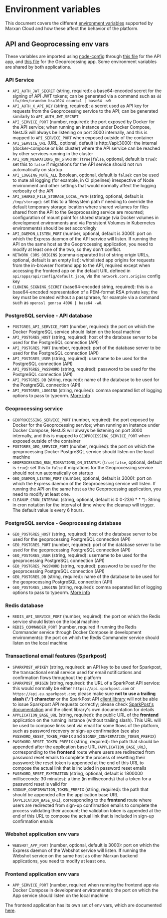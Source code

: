 # Environment variables

This document covers the different [environment
variables](https://en.wikipedia.org/wiki/Environment_variable) supported by
Marxan Cloud and how these affect the behavior of the platform. 


## API and Geoprocessing env vars

These variables
are imported using [node-config](https://www.npmjs.com/package/config) through
[this file](https://github.com/Vizzuality/marxan-cloud/blob/4bcad14eee470e5e403a3949ed25942a229cd2f1/api/apps/api/config/custom-environment-variables.json)
for the API app, and
[this file](https://github.com/Vizzuality/marxan-cloud/blob/4bcad14eee470e5e403a3949ed25942a229cd2f1/api/apps/geoprocessing/config/custom-environment-variables.json)
for the Geoprocessing app. Some environment variables are shared by both
applications.

### API Service

* `API_AUTH_JWT_SECRET` (string, required): a base64-encoded secret for the
  signing of API JWT tokens; can be generated via a command such as `dd
  if=/dev/urandom bs=1024 count=1 | base64 -w0`
* `API_AUTH_X_API_KEY` (string, required): a secret used as API key for
  requests from the Geoprocessing service to the API; can be generated
  similarly to `API_AUTH_JWT_SECRET`
* `API_SERVICE_PORT` (number, required): the port exposed by Docker for the
  API service; when running an instance under Docker Compose, NestJS will
  always be listening on port 3000 internally, and this is mapped to
  `API_SERVICE_PORT` when exposed outside of the container
* `API_SERVICE_URL` (URL, optional, default is http://api:3000): the internal
  (docker-compose or k8s cluster) where the API service can be reached by
  other services running in the cluster
* `API_RUN_MIGRATIONS_ON_STARTUP`: (`true|false`, optional, default is
  `true`): set this to `false` if migrations for the API service should not
  run automatically on startup
* `API_LOGGING_MUTE_ALL` (boolean, optional, default is `false`): can be used
  to mute all logging (for example, in CI pipelines) irrespective of Node
  environment and other settings that would normally affect the logging
  verbosity of the API
* `API_SHARED_FILE_STORAGE_LOCAL_PATH` (string, optional, default is
  `/tmp/storage`): set this to a filesystem path if needing to override the
  default temporary storage location where shared volumes for files shared
  from the API to the Geoprocessing service are mounted; configuration of
  mount point for shared storage (via Docker volumes in development
  environments and via Persistent Volumes in Kubernetes environments) should
  be set accordingly
* `API_DAEMON_LISTEN_PORT` (number, optional, default is 3000): port on which
  the Express daemon of the API service will listen. If running the API on the 
  same host as the Geoprocessing application, you need to modify at least one 
  of the two, so they don't conflict.
* `NETWORK_CORS_ORIGINS` (comma-separated list of string origin URLs, optional,
  default is an empty list): whitelisted app origins for requests from the
  in-browser frontend app to the API, required except when accessing the
  frontend app on the default URL defined in `api/apps/api/config/default.json`,
  via the `network.cors.origins` config key
* `CLONING_SIGNING_SECRET` (base64-encoded string, required): this is a
  base64-encoded representation of a PEM-format RSA private key; the key must be
  created without a passphrase, for example via a command such as `openssl
  genrsa 4096 | base64 -w0`.

### PostgreSQL service - API database

* `POSTGRES_API_SERVICE_PORT` (number, required): the port on which the
  Docker PostgreSQL service should listen on the local machine
* `API_POSTGRES_HOST` (string, required): host of the database server to be used
  for the PostgreSQL connection (API)
* `API_POSTGRES_PORT` (number, required): port of the database server to be used
  for the PostgreSQL connection (API)
* `API_POSTGRES_USER` (string, required): username to be used for the PostgreSQL
  connection (API)
* `API_POSTGRES_PASSWORD` (string, required): password to be used for the
  PostgreSQL connection (API)
* `API_POSTGRES_DB` (string, required): name of the database to be used for the
  PostgreSQL connection (API)
* `API_POSTGRES_LOGGING` (string, required): comma separated list of logging
  options to pass to typeorm. [More
  info](https://typeorm.io/#/logging/logging-options)

### Geoprocessing service

* `GEOPROCESSING_SERVICE_PORT` (number, required): the port exposed by Docker
  for the Geoprocessing service; when running an instance under Docker
  Compose, NestJS will always be listening on port 3000 internally, and this
  is mapped to `GEOPROCESSING_SERVICE_PORT` when exposed outside of the
  container
* `POSTGRES_GEO_SERVICE_PORT` (number, required): the port on which the
  geoprocessing Docker PostgreSQL service should listen on the local machine
* `GEOPROCESSING_RUN_MIGRATIONS_ON_STARTUP`: (`true|false`, optional, default
  is `true`): set this to `false` if migrations for the Geoprocessing service
  should not run automatically on startup
* `GEO_DAEMON_LISTEN_PORT` (number, optional, default is 3000): port
  on which the Express daemon of the Geoprocessing service will listen.
  If running the API on the same host as the Geoprocessing application, you 
  need to modify at least one.
* `CLEANUP_CRON_INTERVAL` (string, optional, default is 0 0-23/6 * * *):
  String in cron notation for the interval of time where the cleanup will 
  trigger. The default value is every 6 hours.


### PostgreSQL service - Geoprocessing database

* `GEO_POSTGRES_HOST` (string, required): host of the database server to be used
  for the geoprocessing PostgreSQL connection (API)
* `GEO_POSTGRES_PORT` (number, required): port of the database server to be used
  for the geoprocessing PostgreSQL connection (API)
* `GEO_POSTGRES_USER` (string, required): username to be used for the
  geoprocessing PostgreSQL connection (API)
* `GEO_POSTGRES_PASSWORD` (string, required): password to be used for the
  geoprocessing PostgreSQL connection (API)
* `GEO_POSTGRES_DB` (string, required): name of the database to be used for the
  geoprocessing PostgreSQL connection (API)
* `GEO_POSTGRES_LOGGING` (string, required): comma separated list of logging
  options to pass to typeorm. [More
  info](https://typeorm.io/#/logging/logging-options)

### Redis database

* `REDIS_API_SERVICE_PORT` (number, required): the port on which the
  Redis service should listen on the local machine
* `REDIS_COMMANDER_PORT` (number, required if running the Redis Commander
  service through Docker Compose in development environments): the port on which
  the Redis Commander service should listen on the local machine

### Transactional email features (Sparkpost)

* `SPARKPOST_APIKEY` (string, required): an API key to be used for Sparkpost,
  the transactional email service used for email notifications and
  confirmation flows throughout the platform
* `SPARKPOST_ORIGIN` (string, required): the URL of a SparkPost API service:
  this would normally be either `https://api.sparkpost.com` or
  `https://api.eu.sparkpost.com`; please make sure **not to use a
  trailing slash ('`/`') character** or the SparkPost API [client
  library](https://github.com/SparkPost/node-sparkpost) will not be able to
  issue Sparkpost API requests correctly; please check [SparkPost's
  documentation](https://developers.sparkpost.com/api/#header-sparkpost-eu)
  and the client library's own documentation for details
* `APPLICATION_BASE_URL` (string, required): the public URL of the
  **frontend** application on the running instance (without trailing slash).
  This URL will be used to compose links sent via email for some flows of the
  platform, such as password recovery or sign-up confirmation (see also
  `PASSWORD_RESET_TOKEN_PREFIX` and `SIGNUP_CONFIRMATION_TOKEN_PREFIX`)
* `PASSWORD_RESET_TOKEN_PREFIX` (string, required): the path that should be
  appended after the application base URL (`APPLICATION_BASE_URL`),
  corresponding to the **frontend** route where users are redirected from
  password reset emails to complete the process of resetting their
  password; the reset token is appended at the end of this URL to compose
  the actual link that is included in password reset emails
* `PASSWORD_RESET_EXPIRATION` (string, optional, default is 1800000
  milliseconds: 30 minutes): a time (in milliseconds) that a token for a
  password reset is valid for
* `SIGNUP_CONFIRMATION_TOKEN_PREFIX` (string, required): the path that should
  be appended after the application base URL (`APPLICATION_BASE_URL`),
  corresponding to the **frontend** route where users are redirected from
  sign-up confirmation emails to complete the process validating their
  account; the validation token is appended at the end of this URL to compose
  the actual link that is included in sign-up confirmation emails

### Webshot application env vars

* `WEBSHOT_APP_PORT` (number, optional, default is 3000): port on
  which the Express daemon of the Webshot service will listen. If running the
  Webshot service on the same host as other Marxan backend applications, you
  need to modify at least one.

### Frontend application env vars

* `APP_SERVICE_PORT` (number, required when running the frontend app via Docker
  Compose in development environments): the port on which the App service should
  listen on the local machine

The frontend application has its own set of env vars, which are documented
[here](/app/README.md#env-variables).
